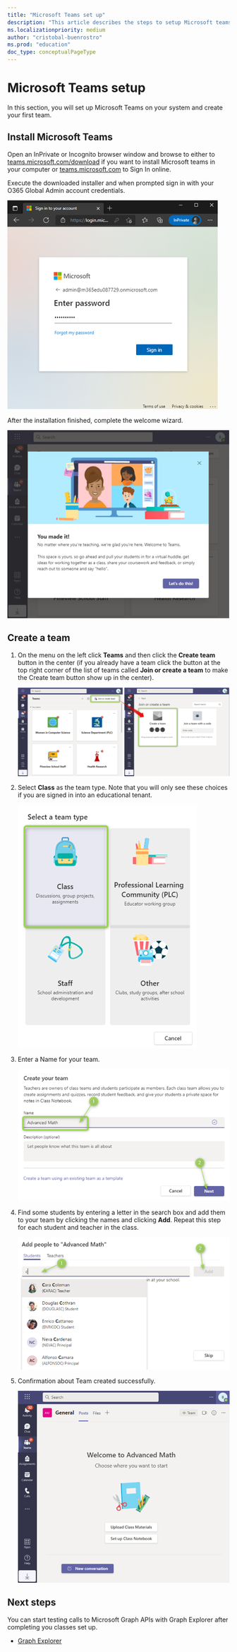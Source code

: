 ```yaml
---
title: "Microsoft Teams set up"
description: "This article describes the steps to setup Microsoft teams."
ms.localizationpriority: medium
author: "cristobal-buenrostro"
ms.prod: "education"
doc_type: conceptualPageType
---
```


# Microsoft Teams setup

In this section, you will set up Microsoft Teams on your system and create your first team.

## Install Microsoft Teams

Open an InPrivate or Incognito browser window and browse to either to [teams.microsoft.com/download](https://teams.microsoft.com/download) if you want to install Microsoft teams in your computer or [teams.microsoft.com](https://teams.microsoft.com) to Sign In online.

Execute the downloaded installer and when prompted sign in with your O365 Global Admin account credentials.

![Teams sign in](./images/msgraph-onboarding/teams1-login.png)

After the installation finished, complete the welcome wizard.

![Welcome](./images/msgraph-onboarding/teams2-welcome.png)

## Create a team

1. On the menu on the left click **Teams** and then click the **Create team** button in the center (if you already have a team click the button at the top right corner of the list of teams called **Join or create a team** to make the Create team button show up in the center).

   ![Create team](./images/msgraph-onboarding/teams3-team.png)

2. Select **Class** as the team type. Note that you will only see these choices if you are signed in into an educational tenant.

   ![Team type](./images/msgraph-onboarding/teams4-type.png)

3. Enter a Name for your team.

   ![Team name](./images/msgraph-onboarding/teams5-create.png)

4. Find some students by entering a letter in the search box and add them to your team by clicking the names and clicking **Add**. Repeat this step for each student and teacher in the class.

   ![Add people](./images/msgraph-onboarding/teams6-people.png)

5. Confirmation about Team created successfully.

   ![Team created](./images/msgraph-onboarding/teams7-created.png)

## Next steps

You can start testing calls to Microsoft Graph APIs with Graph Explorer after completing you classes set up.

* [Graph Explorer](/graph/msgraph-onboarding-graphexplorer)